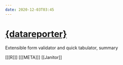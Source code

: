 ```yaml
---
date: 2020-12-03T03:45
---
```


# [{datareporter}](https://github.com/ekstroem/dataReporter)

Extensible form validator and quick tabulator, summary

[[[R]]]
[[[META]]]
[[Janitor]]